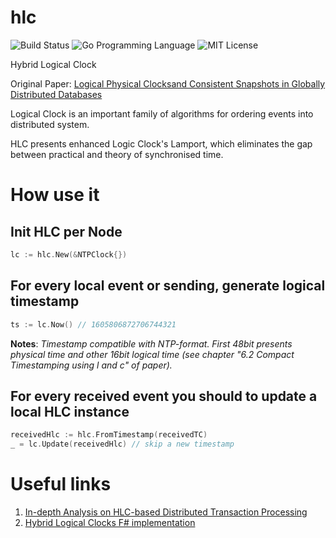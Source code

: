 # hlc

![Build Status](https://img.shields.io/circleci/project/avatar29A/hlc.svg)
![Go Programming Language](https://img.shields.io/badge/language-golang-blue.svg)
![MIT License](https://img.shields.io/github/license/avatar29A/hlc)

Hybrid Logical Clock

Original Paper: [Logical Physical Clocksand Consistent Snapshots in Globally Distributed Databases](https://cse.buffalo.edu/tech-reports/2014-04.pdf)

Logical Clock is an important family of algorithms for ordering events into distributed system.

HLC presents enhanced Logic Clock's Lamport, which eliminates the gap between practical and theory of synchronised time.

# How use it

## Init HLC per Node

```go
lc := hlc.New(&NTPClock{})
```

## For every local event or sending, generate logical timestamp

```go
ts := lc.Now() // 1605806872706744321
```

**Notes**: *Timestamp compatible with NTP-format. First 48bit presents physical time and
other 16bit logical time (see chapter "6.2 Compact Timestamping using l and c" of paper).* 

## For every received event you should to update a local HLC instance

```go
receivedHlc := hlc.FromTimestamp(receivedTC)
_ = lc.Update(receivedHlc) // skip a new timestamp
```

# Useful links

1. [In-depth Analysis on HLC-based Distributed Transaction Processing](https://alibaba-cloud.medium.com/in-depth-analysis-on-hlc-based-distributed-transaction-processing-e75dad5f2af8)
2. [Hybrid Logical Clocks F# implementation](https://bartoszsypytkowski.com/hybrid-logical-clocks/)
